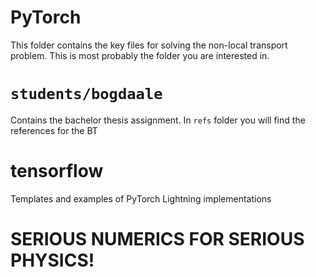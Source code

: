 # PyTorch
This folder contains the key files for solving the non-local transport problem. This is most probably the folder you are interested in.
# `students/bogdaale`
Contains the bachelor thesis assignment. In `refs` folder you will find the references for the BT
# tensorflow
Templates and examples of PyTorch Lightning implementations
# SERIOUS NUMERICS FOR SERIOUS PHYSICS!
